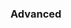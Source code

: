 <div id="title">

### Advanced
</div>

<div id="body">

<include src="makeHappyPathProminent/container-inParent-asPanel.md" boilerplate />

</div>